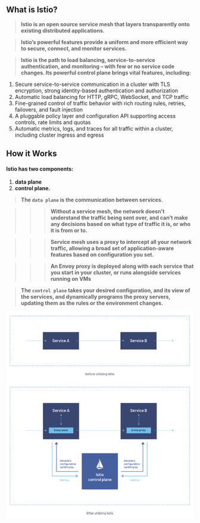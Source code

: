 ## What is Istio?

> **Istio is an open source service mesh that layers transparently onto existing distributed applications.**

> **Istio’s powerful features provide a uniform and more efficient way to secure, connect, and monitor services.**

> **Istio is the path to load balancing, service-to-service authentication, and monitoring – with few or no service code changes. Its powerful control plane brings vital features, including:**

1) Secure service-to-service communication in a cluster with TLS encryption, strong identity-based authentication and authorization
2) Automatic load balancing for HTTP, gRPC, WebSocket, and TCP traffic
3) Fine-grained control of traffic behavior with rich routing rules, retries, failovers, and fault injection
4) A pluggable policy layer and configuration API supporting access controls, rate limits and quotas
5) Automatic metrics, logs, and traces for all traffic within a cluster, including cluster ingress and egress

## How it Works

#### Istio has two components: 

1) **data plane**
2) **control plane.**

> **The `data plane` is the communication between services.** 

>>> **Without a service mesh, the network doesn’t understand the traffic being sent over, and can’t make any decisions based on what type of traffic it is, or who it is from or to.**

>>> **Service mesh uses a proxy to intercept all your network traffic, allowing a broad set of application-aware features based on configuration you set.**

>>> **An Envoy proxy is deployed along with each service that you start in your cluster, or runs alongside services running on VMs**

> **The `control plane` takes your desired configuration, and its view of the services, and dynamically programs the proxy servers, updating them as the rules or the environment changes.**

![with-without-service-mesh](https://github.com/lerndevops/kubernetes-security/blob/main/img/with-without-service-mesh.png)